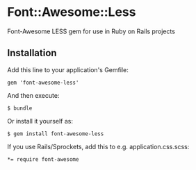 # Font::Awesome::Less

Font-Awesome LESS gem for use in Ruby on Rails projects

## Installation

Add this line to your application's Gemfile:

    gem 'font-awesome-less'

And then execute:

    $ bundle

Or install it yourself as:

    $ gem install font-awesome-less

If you use Rails/Sprockets, add this to e.g. application.css.scss:

    *= require font-awesome